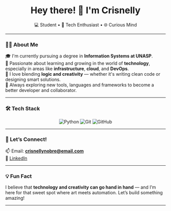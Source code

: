 <h1 align="center">Hey there! 👋 I'm Crisnelly</h1>
<p align="center">
  💻 Student • 🔧 Tech Enthusiast • 🌐 Curious Mind
</p>

---

### 👩‍💻 About Me

🎓 I'm currently pursuing a degree in **Information Systems at UNASP**.  
🌱 Passionate about learning and growing in the world of **technology**, especially in areas like **infrastructure**, **cloud**, and **DevOps**.  
🧠 I love blending **logic and creativity** — whether it's writing clean code or designing smart solutions.  
🚀 Always exploring new tools, languages and frameworks to become a better developer and collaborator.

---

### 🛠️ Tech Stack

<div align="center">
  
![Python](https://img.shields.io/badge/Python-3776AB?style=for-the-badge&logo=python&logoColor=white)
![Git](https://img.shields.io/badge/Git-F05032?style=for-the-badge&logo=git&logoColor=white)
![GitHub](https://img.shields.io/badge/GitHub-181717?style=for-the-badge&logo=github&logoColor=white)

</div>

---

### 🤝 Let’s Connect!

📫 Email: **crisnellynobre@email.com**  
🔗 [LinkedIn](https://www.linkedin.com/in/seu-perfil-aqui)  

---

### 💡 Fun Fact

I believe that **technology and creativity can go hand in hand** — and I’m here for that sweet spot where art meets automation. Let’s build something amazing!

---

<!---
Crisnelly/Crisnelly is a ✨ special ✨ repository because its `README.md` (this file) appears on your GitHub profile.
You can click the Preview link to take a look at your changes.
--->
